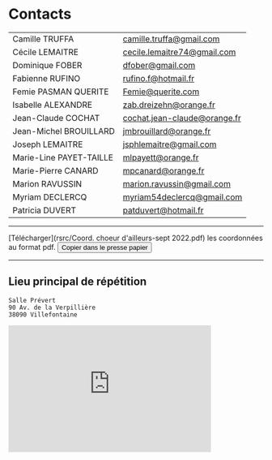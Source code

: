 # Contacts

|   |   |
|---|---|
| Camille TRUFFA 			| [camille.truffa@gmail.com](mailto:camille.truffa@gmail.com) | 
| Cécile LEMAITRE 			| [cecile.lemaitre74@gmail.com](mailto:cecile.lemaitre74@gmail.com) | 
| Dominique FOBER 			| [dfober@gmail.com](mailto:dfober@gmail.com) | 
| Fabienne RUFINO 			| [rufino.f@hotmail.fr](mailto:rufino.f@hotmail.fr) | 
| Femie PASMAN QUERITE 		| [Femie@querite.com](mailto:Femie@querite.com) | 
| Isabelle ALEXANDRE 		| [zab.dreizehn@orange.fr](mailto:zab.dreizehn@orange.fr) | 
| Jean-Claude COCHAT  		| [cochat.jean-claude@orange.fr](mailto:cochat.jean-claude@orange.fr) | 
| Jean-Michel BROUILLARD 	| [jmbrouillard@orange.fr](mailto:jmbrouillard@orange.fr) | 
| Joseph LEMAITRE 			| [jsphlemaitre@gmail.com](mailto:jsphlemaitre@gmail.com) | 
| Marie-Line PAYET-TAILLE 	| [mlpayett@orange.fr](mailto:mlpayett@orange.fr) | 
| Marie-Pierre CANARD 		| [mpcanard@orange.fr](mailto:mpcanard@orange.fr) | 
| Marion RAVUSSIN 			| [marion.ravussin@gmail.com](mailto:marion.ravussin@gmail.com) | 
| Myriam DECLERCQ 			| [myriam54declercq@gmail.com](mailto:myriam54declercq@gmail.com) | 
| Patricia DUVERT 			| [patduvert@hotmail.fr](mailto:patduvert@hotmail.fr) | 

-----

[Télécharger](rsrc/Coord. choeur d'ailleurs-sept 2022.pdf) les coordonnées au format pdf.
<button id="TOCLIP" role="button" onclick="toClip(this)">Copier dans le presse papier</button>

-----

## Lieu principal de répétition 

	Salle Prévert
	90 Av. de la Verpillière  
	38090 Villefontaine  

<iframe src="https://www.google.com/maps/embed?pb=!1m18!1m12!1m3!1d2790.682266875084!2d5.149727712880461!3d45.61702872310672!2m3!1f0!2f0!3f0!3m2!1i1024!2i768!4f13.1!3m3!1m2!1s0x47f4d28ca1f31199%3A0xfe777fbe396b78fd!2s90%20Av.%20de%20la%20Verpilli%C3%A8re%2C%2038090%20Villefontaine!5e0!3m2!1sfr!2sfr!4v1685254573828!5m2!1sfr!2sfr" width="400" height="250" style="border:0;" allowfullscreen="" loading="lazy" referrerpolicy="no-referrer-when-downgrade"></iframe>


